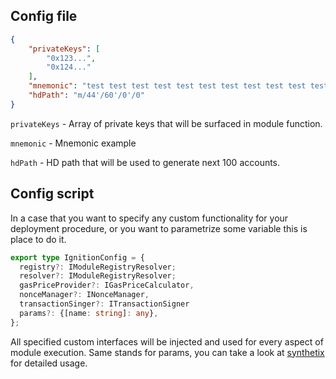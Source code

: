 ## Config file

```json
{
    "privateKeys": [
        "0x123...",
        "0x124..."
    ],
    "mnemonic": "test test test test test test test test test test test junk",
    "hdPath": "m/44'/60'/0'/0"
}
```

`privateKeys` - Array of private keys that will be surfaced in module function.

`mnemonic` - Mnemonic example

`hdPath` - HD path that will be used to generate next 100 accounts.

## Config script

In a case that you want to specify any custom functionality for your deployment procedure, or you want to parametrize some variable this is place to do it.

```typescript
export type IgnitionConfig = {
  registry?: IModuleRegistryResolver;
  resolver?: IModuleRegistryResolver;
  gasPriceProvider?: IGasPriceCalculator,
  nonceManager?: INonceManager,
  transactionSinger?: ITransactionSigner
  params?: {[name: string]: any},
};
```

All specified custom interfaces will be injected and used for every aspect of module execution. Same stands for params, you can take a look at [synthetix](../../example/synthetix/ignition.config.ts) for detailed usage.



